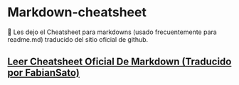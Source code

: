# Markdown-cheatsheet
 
👋 Les dejo el Cheatsheet para markdowns (usado frecuentemente para readme.md) traducido del sitio oficial de github.

## [Leer Cheatsheet Oficial De Markdown (Traducido por FabianSato)](../main/markdown-cheatsheet-online.pdf)
